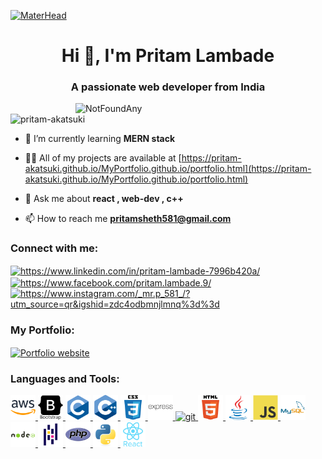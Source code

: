[![MaterHead](https://media.licdn.com/dms/image/D4D16AQHXLjuJnEoHZw/profile-displaybackgroundimage-shrink_350_1400/0/1698569445136?e=1704326400&v=beta&t=VqjQBn8FAYWEpqWyP-IEL6ewpxAK4txzh0e7UUoELk0)](https://Pritam-Akatsuki.io)
<h1 align="center">Hi 👋, I'm Pritam Lambade</h1>
<h3 align="center">A passionate web developer from India</h3>

<img align="right" width="400" src="https://raw.githubusercontent.com/TheDudeThatCode/TheDudeThatCode/master/Assets/Developer.gif" alt="NotFoundAny">

<p align="left"> <img src="https://komarev.com/ghpvc/?username=pritam-akatsuki&label=Profile%20views&color=0e75b6&style=flat" alt="pritam-akatsuki" /> </p>

- 🌱 I’m currently learning **MERN stack**

- 👨‍💻 All of my projects are available at [https://pritam-akatsuki.github.io/MyPortfolio.github.io/portfolio.html](https://pritam-akatsuki.github.io/MyPortfolio.github.io/portfolio.html)

- 💬 Ask me about **react , web-dev , c++**

- 📫 How to reach me **pritamsheth581@gmail.com**

<h3 align="left">Connect with me:</h3>
<p align="left">
<a href="https://linkedin.com/in/https://www.linkedin.com/in/pritam-lambade-7996b420a/" target="blank"><img align="center" src="https://raw.githubusercontent.com/rahuldkjain/github-profile-readme-generator/master/src/images/icons/Social/linked-in-alt.svg" alt="https://www.linkedin.com/in/pritam-lambade-7996b420a/" height="30" width="40" /></a>
<a href="https://fb.com/https://www.facebook.com/pritam.lambade.9/" target="blank"><img align="center" src="https://raw.githubusercontent.com/rahuldkjain/github-profile-readme-generator/master/src/images/icons/Social/facebook.svg" alt="https://www.facebook.com/pritam.lambade.9/" height="30" width="40" /></a>
<a href="https://instagram.com/https://www.instagram.com/_mr.p_581_/?utm_source=qr&igshid=zdc4odbmnjlmnq%3d%3d" target="blank"><img align="center" src="https://raw.githubusercontent.com/rahuldkjain/github-profile-readme-generator/master/src/images/icons/Social/instagram.svg" alt="https://www.instagram.com/_mr.p_581_/?utm_source=qr&igshid=zdc4odbmnjlmnq%3d%3d" height="30" width="40" /></a>
</p>

<h3 align="left">My Portfolio:</h3>
<a href="https://pritam-akatsuki.github.io/MyPortfolio.github.io/portfolio.html" target="_blank"><img align="center" src="https://png.pngtree.com/png-vector/20190226/ourmid/pngtree-vector-portfolio-icon-png-image_705750.jpg" alt="Portfolio website" height="30" width="40" /></a>

<h3 align="left">Languages and Tools:</h3>
<p align="left"> <a href="https://aws.amazon.com" target="_blank" rel="noreferrer"> <img src="https://raw.githubusercontent.com/devicons/devicon/master/icons/amazonwebservices/amazonwebservices-original-wordmark.svg" alt="aws" width="40" height="40"/> </a> <a href="https://getbootstrap.com" target="_blank" rel="noreferrer"> <img src="https://raw.githubusercontent.com/devicons/devicon/master/icons/bootstrap/bootstrap-plain-wordmark.svg" alt="bootstrap" width="40" height="40"/> </a> <a href="https://www.cprogramming.com/" target="_blank" rel="noreferrer"> <img src="https://raw.githubusercontent.com/devicons/devicon/master/icons/c/c-original.svg" alt="c" width="40" height="40"/> </a> <a href="https://www.w3schools.com/cpp/" target="_blank" rel="noreferrer"> <img src="https://raw.githubusercontent.com/devicons/devicon/master/icons/cplusplus/cplusplus-original.svg" alt="cplusplus" width="40" height="40"/> </a> <a href="https://www.w3schools.com/css/" target="_blank" rel="noreferrer"> <img src="https://raw.githubusercontent.com/devicons/devicon/master/icons/css3/css3-original-wordmark.svg" alt="css3" width="40" height="40"/> </a> <a href="https://expressjs.com" target="_blank" rel="noreferrer"> <img src="https://raw.githubusercontent.com/devicons/devicon/master/icons/express/express-original-wordmark.svg" alt="express" width="40" height="40"/> </a> <a href="https://git-scm.com/" target="_blank" rel="noreferrer"> <img src="https://www.vectorlogo.zone/logos/git-scm/git-scm-icon.svg" alt="git" width="40" height="40"/> </a> <a href="https://www.w3.org/html/" target="_blank" rel="noreferrer"> <img src="https://raw.githubusercontent.com/devicons/devicon/master/icons/html5/html5-original-wordmark.svg" alt="html5" width="40" height="40"/> </a> <a href="https://www.java.com" target="_blank" rel="noreferrer"> <img src="https://raw.githubusercontent.com/devicons/devicon/master/icons/java/java-original.svg" alt="java" width="40" height="40"/> </a> <a href="https://developer.mozilla.org/en-US/docs/Web/JavaScript" target="_blank" rel="noreferrer"> <img src="https://raw.githubusercontent.com/devicons/devicon/master/icons/javascript/javascript-original.svg" alt="javascript" width="40" height="40"/> </a> <a href="https://www.mysql.com/" target="_blank" rel="noreferrer"> <img src="https://raw.githubusercontent.com/devicons/devicon/master/icons/mysql/mysql-original-wordmark.svg" alt="mysql" width="40" height="40"/> </a> <a href="https://nodejs.org" target="_blank" rel="noreferrer"> <img src="https://raw.githubusercontent.com/devicons/devicon/master/icons/nodejs/nodejs-original-wordmark.svg" alt="nodejs" width="40" height="40"/> </a> <a href="https://pandas.pydata.org/" target="_blank" rel="noreferrer"> <img src="https://raw.githubusercontent.com/devicons/devicon/2ae2a900d2f041da66e950e4d48052658d850630/icons/pandas/pandas-original.svg" alt="pandas" width="40" height="40"/> </a> <a href="https://www.php.net" target="_blank" rel="noreferrer"> <img src="https://raw.githubusercontent.com/devicons/devicon/master/icons/php/php-original.svg" alt="php" width="40" height="40"/> </a> <a href="https://www.python.org" target="_blank" rel="noreferrer"> <img src="https://raw.githubusercontent.com/devicons/devicon/master/icons/python/python-original.svg" alt="python" width="40" height="40"/> </a> <a href="https://reactjs.org/" target="_blank" rel="noreferrer"> <img src="https://raw.githubusercontent.com/devicons/devicon/master/icons/react/react-original-wordmark.svg" alt="react" width="40" height="40"/> </a> </p>


